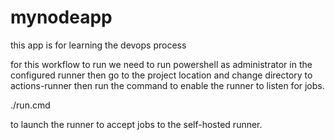 # mynodeapp
this app is for learning the devops process


for this workflow to run we need to run powershell as administrator in the configured runner then go to the project location and change 
directory to actions-runner then run the command to enable the runner to listen for jobs.

./run.cmd

to launch the runner to accept jobs to the self-hosted runner.
